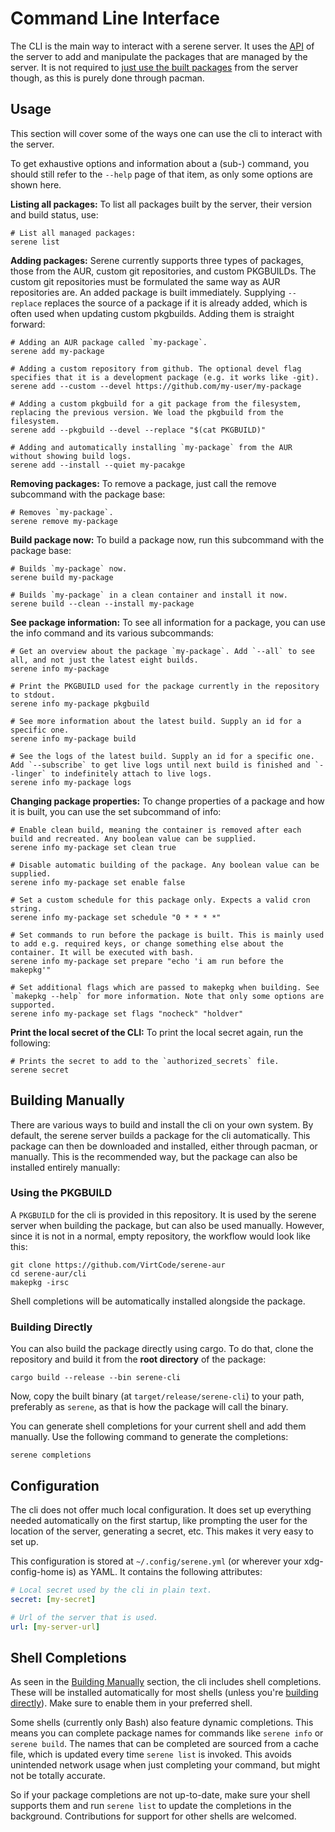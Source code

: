 # Command Line Interface
The CLI is the main way to interact with a serene server. It uses the [API](../server/README.md#api) of the server to add and manipulate the packages that are managed by the server. It is not required to [just use the built packages](../README.md#installing-only-the-repository) from the server though, as this is purely done through pacman.

## Usage
This section will cover some of the ways one can use the cli to interact with the server. 

To get exhaustive options and information about a (sub-) command, you should still refer to the `--help` page of that item, as only some options are shown here.

**Listing all packages:** To list all packages built by the server, their version and build status, use:
```shell
# List all managed packages:
serene list
```

**Adding packages:** Serene currently supports three types of packages, those from the AUR, custom git repositories, and custom PKGBUILDs. The custom git repositories must be formulated the same way as AUR repositories are. An added package is built immediately. Supplying `--replace` replaces the source of a package if it is already added, which is often used when updating custom pkgbuilds. Adding them is straight forward:
```shell
# Adding an AUR package called `my-package`.
serene add my-package

# Adding a custom repository from github. The optional devel flag specifies that it is a development package (e.g. it works like -git).
serene add --custom --devel https://github.com/my-user/my-package

# Adding a custom pkgbuild for a git package from the filesystem, replacing the previous version. We load the pkgbuild from the filesystem.
serene add --pkgbuild --devel --replace "$(cat PKGBUILD)"

# Adding and automatically installing `my-package` from the AUR without showing build logs.
serene add --install --quiet my-pacakge
```

**Removing packages:** To remove a package, just call the remove subcommand with the package base:
```shell
# Removes `my-package`.
serene remove my-package
```

**Build package now:** To build a package now, run this subcommand with the package base:
```shell
# Builds `my-package` now.
serene build my-package

# Builds `my-package` in a clean container and install it now. 
serene build --clean --install my-package
```

**See package information:** To see all information for a package, you can use the info command and its various subcommands:
```shell
# Get an overview about the package `my-package`. Add `--all` to see all, and not just the latest eight builds.
serene info my-package

# Print the PKGBUILD used for the package currently in the repository to stdout.
serene info my-package pkgbuild

# See more information about the latest build. Supply an id for a specific one.
serene info my-package build

# See the logs of the latest build. Supply an id for a specific one. Add `--subscribe` to get live logs until next build is finished and `--linger` to indefinitely attach to live logs.
serene info my-package logs
```

**Changing package properties:** To change properties of a package and how it is built, you can use the set subcommand of info:
```shell
# Enable clean build, meaning the container is removed after each build and recreated. Any boolean value can be supplied.
serene info my-package set clean true

# Disable automatic building of the package. Any boolean value can be supplied.
serene info my-package set enable false

# Set a custom schedule for this package only. Expects a valid cron string.
serene info my-package set schedule "0 * * * *"

# Set commands to run before the package is built. This is mainly used to add e.g. required keys, or change something else about the container. It will be executed with bash.
serene info my-package set prepare "echo 'i am run before the makepkg'"

# Set additional flags which are passed to makepkg when building. See `makepkg --help` for more information. Note that only some options are supported.
serene info my-package set flags "nocheck" "holdver"
```

**Print the local secret of the CLI:** To print the local secret again, run the following:
```shell
# Prints the secret to add to the `authorized_secrets` file.
serene secret
```

## Building Manually
There are various ways to build and install the cli on your own system. By default, the serene server builds a package for the cli automatically. This package can then be downloaded and installed, either through pacman, or manually. This is the recommended way, but the package can also be installed entirely manually:

### Using the PKGBUILD
A `PKGBUILD` for the cli is provided in this repository. It is used by the serene server when building the package, but can also be used manually. However, since it is not in a normal, empty repository, the workflow would look like this:
```shell
git clone https://github.com/VirtCode/serene-aur
cd serene-aur/cli
makepkg -irsc
```

Shell completions will be automatically installed alongside the package.

### Building Directly
You can also build the package directly using cargo. To do that, clone the repository and build it from the **root directory** of the package:
```shell
cargo build --release --bin serene-cli
```
Now, copy the built binary (at `target/release/serene-cli`) to your path, preferably as `serene`, as that is how the package will call the binary.

You can generate shell completions for your current shell and add them manually. Use the following command to generate the completions:
```shell
serene completions
```

## Configuration
The cli does not offer much local configuration. It does set up everything needed automatically on the first startup, like prompting the user for the location of the server, generating a secret, etc. This makes it very easy to set up.

This configuration is stored at `~/.config/serene.yml` (or wherever your xdg-config-home is) as YAML. It contains the following attributes:
```yaml
# Local secret used by the cli in plain text.
secret: [my-secret]

# Url of the server that is used.
url: [my-server-url]
```

## Shell Completions
As seen in the [Building Manually](#building-manually) section, the cli includes shell completions. These will be installed automatically for most shells (unless you're [building directly](#building-directly)). Make sure to enable them in your preferred shell.

Some shells (currently only Bash) also feature dynamic completions. This means you can complete package names for commands like `serene info` or `serene build`. The names that can be completed are sourced from a cache file, which is updated every time `serene list` is invoked. This avoids unintended network usage when just completing your command, but might not be totally accurate. 

So if your package completions are not up-to-date, make sure your shell supports them and run `serene list` to update the completions in the background. Contributions for support for other shells are welcomed.